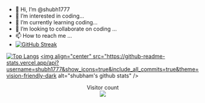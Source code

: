 - 👋 Hi, I’m @shubh1777
- 👀 I’m interested in coding...
- 🌱 I’m currently learning coding...
- 💞️ I’m looking to collaborate on coding ...
- 📫 How to reach me ...
- 
  [![GitHub Streak](http://github-readme-streak-stats.herokuapp.com?user=shubh1777&theme=dark&background=000000)](https://git.io/streak-stats)

  
[![Top Langs](https://github-readme-stats.vercel.app/api/top-langs/?username=shubh1777&layout=compact&theme=vision-friendly-dark)](https://github.com/anuraghazra/github-readme-stats) <a href="https://github.com/shubh1777/github-readme-stats"><img align="center" src="https://github-readme-stats.vercel.app/api?username=shubh1777&show_icons=true&include_all_commits=true&theme=vision-friendly-dark alt="shubham's github stats" /></a>





  <p align="center"> 
  Visitor count<br>
  <img src="https://profile-counter.glitch.me/shubh1777/count.svg" />
</p>


  
<!---
shubh1777/shubh1777 is a ✨ special ✨ repository because its `README.md` (this file) appears on your GitHub profile.
You can click the Preview link to take a look at your changes.
--->

